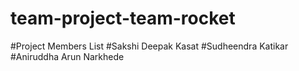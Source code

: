 # team-project-team-rocket
#Project Members List
#Sakshi Deepak Kasat
#Sudheendra Katikar
#Aniruddha Arun Narkhede